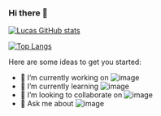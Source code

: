 ### Hi there 👋

[![Lucas GitHub stats](https://github-readme-stats.vercel.app/api?username=llucasmendes)](https://github.com/llucasmendes)

[![Top Langs](https://github-readme-stats.vercel.app/api/top-langs/?username=llucasmendes&layout=compact)](https://github.com/anuraghazra/github-readme-stats)

Here are some ideas to get you started:

- 🔭 I’m currently working on ![image](https://img.shields.io/badge/Flutter-02569B?style=for-the-badge&logo=flutter&logoColor=white)
- 🌱 I’m currently learning ![image](https://img.shields.io/badge/Elixir-4B275F?style=for-the-badge&logo=elixir&logoColor=white)
- 👯 I’m looking to collaborate on ![image](https://img.shields.io/badge/Rust-000000?style=for-the-badge&logo=rust&logoColor=white)
- 💬 Ask me about ![image](https://img.shields.io/badge/Python-3776AB?style=for-the-badge&logo=python&logoColor=white)


